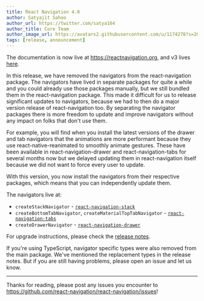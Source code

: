```yaml
---
title: React Navigation 4.0
author: Satyajit Sahoo
author_url: https://twitter.com/satya164
author_title: Core Team
author_image_url: https://avatars2.githubusercontent.com/u/1174278?s=200&v=4
tags: [release, announcement]
---
```


The documentation is now live at <https://reactnavigation.org>, and v3 lives [here](/docs/3.x/getting-started).

In this release, we have removed the navigators from the react-navigation package. The navigators have lived in separate packages for quite a while and you could already use those packages manually, but we still bundled them in the react-navigation package. This made it difficult for us to release significant updates to navigators, because we had to then do a major version release of react-navigation too. By separating the navigator packages there is more freedom to update and improve navigators without any impact on folks that don't use them.

<!--truncate-->

For example, you will find when you install the latest versions of the drawer and tab navigators that the animations are more performant because they use react-native-reanimated to smoothly animate gestures. These have been available in react-navigation-drawer and react-navigation-tabs for several months now but we delayed updating them in react-navigation itself because we did not want to force every user to update.

With this version, you now install the navigators from their respective packages, which means that you can independently update them.

The navigators live at:

- `createStackNavigator` - [`react-navigation-stack`](https://github.com/react-navigation/stack)
- `createBottomTabNavigator`, `createMaterialTopTabNavigator` - [`react-navigation-tabs`](https://github.com/react-navigation/tabs)
- `createDrawerNavigator` - [`react-navigation-drawer`](https://github.com/react-navigation/drawer)

For upgrade instructions, please check the [release notes](https://github.com/react-navigation/react-navigation/releases/tag/v4.0.0).

If you're using TypeScript, navigator specific types were also removed from the main package. We've mentioned the replacement types in the release notes. But if you are still having problems, please open an issue and let us know.

---

Thanks for reading, please post any issues you encounter to <https://github.com/react-navigation/react-navigation/issues>!

